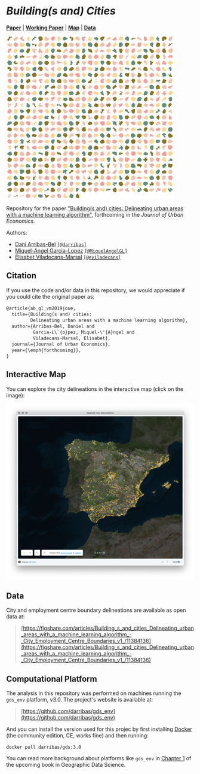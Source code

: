 # *Building(s and) Cities*

[**Paper**](https://www.sciencedirect.com/science/article/pii/S0094119019300944) | [**Working Paper**](https://ieb.ub.edu/en/publication/2019-10-buildings-and-cities-delineating-urban-areas-with-a-machine-learning-algorithm/) | [**Map**](https://gdsl.carto.com/u/danigdsl/builder/fe01a0ff-f0ee-4df2-ba4a-a46815b87aab/embed) | [**Data**](https://figshare.com/articles/Building_s_and_cities_Delineating_urban_areas_with_a_machine_learning_algorithm_-_City_Employment_Centre_Boundaries_v1_/11384136)

![Cities](boundaries.png)

Repository for the paper ["Building(s and) cities: Delineating urban areas with a machine learning algorithm"](https://www.sciencedirect.com/science/article/pii/S0094119019300944), forthcoming in the *Journal of Urban Economics*.

Authors:

- [Dani Arribas-Bel](https://darribas.org) [`[@darribas]`](https://twitter.com/darribas)
- [Miquel-Angel Garcia-Lopez](http://gent.uab.cat/miquelangelgarcialopez/ca/content/home) [`[@MiquelAngelGL]`](https://twitter.com/MiquelAngelGL)
- [Elisabet Viladecans-Marsal](https://elisabetviladecans.wordpress.com/) [`[@eviladecans]`](https://twitter.com/eviladecans)

## Citation

If you use the code and/or data in this repository, we would appreciate if you
could cite the original paper as:

```
@article{ab_gl_vm2019joue,
  title={Building(s and) cities: 
         Delineating urban areas with a machine learning algorithm},
  author={Arribas-Bel, Daniel and 
          Garcia-L\`{o}pez, Miquel-\'{A}ngel and
          Viladecans-Marsal, Elisabet},
  journal={Journal of Urban Economics},
  year={\emph{forthcoming}},
}
```

## Interactive Map

You can explore the city delineations in the interactive map (click on the
image):

[![Map](map.png)](https://danigdsl.carto.com/builder/fe01a0ff-f0ee-4df2-ba4a-a46815b87aab/embed?state=%7B%22map%22%3A%7B%22ne%22%3A%5B31.738241084411285%2C-19.36323165893555%5D%2C%22sw%22%3A%5B46.2944086152281%2C9.377002716064455%5D%2C%22center%22%3A%5B39.3944178910168%2C-4.993114471435548%5D%2C%22zoom%22%3A6%7D%7D)

## Data

City and employment centre boundary delineations are available as open data
at:

> [https://figshare.com/articles/Building_s_and_cities_Delineating_urban_areas_with_a_machine_learning_algorithm_-_City_Employment_Centre_Boundaries_v1_/11384136](https://figshare.com/articles/Building_s_and_cities_Delineating_urban_areas_with_a_machine_learning_algorithm_-_City_Employment_Centre_Boundaries_v1_/11384136)

## Computational Platform

The analysis in this repository was performed on machines running the `gds_env` platform,
v3.0. The project's website is available at:

> [https://github.com/darribas/gds_env](https://github.com/darribas/gds_env)

And you can install the version used for this projec by first installing
[Docker](https://www.docker.com/) (the community edition, CE, works fine) and
then running:

```
docker pull darribas/gds:3.0
```

You can read more background about platforms like `gds_env` in [Chapter 1](https://geographicdata.science/book/notebooks/01_geospatial_computational_environment.html) of the upcoming book in Geographic Data Science.

